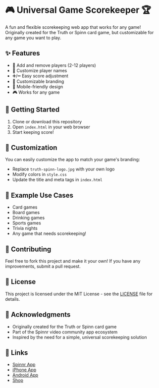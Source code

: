 # 🎮 Universal Game Scorekeeper 🏆

A fun and flexible scorekeeping web app that works for any game! Originally created for the Truth or Spinn card game, but customizable for any game you want to play.

## ✨ Features

- 🎯 Add and remove players (2-12 players)
- 📝 Customize player names
- ➕/➖ Easy score adjustment
- 🎨 Customizable branding
- 📱 Mobile-friendly design
- 🎮 Works for any game

## 🚀 Getting Started

1. Clone or download this repository
2. Open `index.html` in your web browser
3. Start keeping score!

## 🎨 Customization

You can easily customize the app to match your game's branding:

- Replace `truth-spinn-logo.jpg` with your own logo
- Modify colors in `style.css`
- Update the title and meta tags in `index.html`

## 🎲 Example Use Cases

- Card games
- Board games
- Drinking games
- Sports games
- Trivia nights
- Any game that needs scorekeeping!

## 🤝 Contributing

Feel free to fork this project and make it your own! If you have any improvements, submit a pull request.

## 📄 License

This project is licensed under the MIT License - see the [LICENSE](LICENSE) file for details.

## 🙏 Acknowledgments

- Originally created for the Truth or Spinn card game
- Part of the Spinnr video community app ecosystem
- Inspired by the need for a simple, universal scorekeeping solution

## 🔗 Links

- [Spinnr App](https://spinnr.app)
- [iPhone App](https://apple.spinnr.app)
- [Android App](https://android.spinnr.app)
- [Shop](https://shop.spinnr.app) 